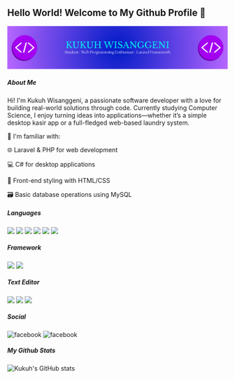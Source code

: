 ## Hello World! Welcome to My Github Profile 👋

<img src="img/github-banner-image.png" />

##### About Me
Hi! I'm Kukuh Wisanggeni, a passionate software developer with a love for building real-world solutions through code. Currently studying Computer Science, I enjoy turning ideas into applications—whether it’s a simple desktop kasir app or a full-fledged web-based laundry system.

🔧 I'm familiar with:

🌐 Laravel & PHP for web development

💻 C# for desktop applications

🎨 Front-end styling with HTML/CSS

🗃️ Basic database operations using MySQL

##### Languages
<img src="https://img.shields.io/badge/PHP-777BB4?style=for-the-badge&logo=php&logoColor=white" />
<img src="https://img.shields.io/badge/HTML5-E34F26?style=for-the-badge&logo=html5&logoColor=white" />
<img src="https://img.shields.io/badge/CSS3-1572B6?style=for-the-badge&logo=css3&logoColor=white" />
<img src="https://img.shields.io/badge/JavaScript-323330?style=for-the-badge&logo=javascript&logoColor=F7DF1E" />
<img src="https://img.shields.io/badge/phpmyadmin-6C78AF?style=for-the-badge&logo=phpmyadmin&logoColor=white" />
<img src="https://img.shields.io/badge/C%23-239120?style=for-the-badge&logo=csharp&logoColor=white" />

##### Framework
<img src="https://img.shields.io/badge/Laravel-FF2D20?style=for-the-badge&logo=laravel&logoColor=white" />
<img src="https://img.shields.io/badge/Bootstrap-563D7C?style=for-the-badge&logo=bootstrap&logoColor=white" />


##### Text Editor
<img src="https://img.shields.io/badge/VSCode-0078D4?style=for-the-badge&logo=visual%20studio%20code&logoColor=white" />
<img src="https://img.shields.io/badge/apache%20netbeans-1B6AC6?style=for-the-badge&logo=apache%20netbeans%20IDE&logoColor=white" />
<img src="https://img.shields.io/badge/Visual_Studio-5C2D91?style=for-the-badge&logo=visual%20studio&logoColor=white" />

##### Social
![facebook](https://img.shields.io/badge/Instagram-E4405F?style=for-the-badge&logo=instagram&logoColor=white)
![facebook](https://img.shields.io/badge/Facebook-1877F2?style=for-the-badge&logo=facebook&logoColor=white)

##### My Github Stats
![Kukuh's GitHub stats](https://github-readme-stats.vercel.app/api?username=firetoxicant&show_icons=true&theme=tokyonight&hide=contribs)




<!--
**firetoxicant/firetoxicant** is a ✨ _special_ ✨ repository because its `README.md` (this file) appears on your GitHub profile.

Here are some ideas to get you started:

- 🔭 I’m currently working on ...
- 🌱 I’m currently learning ...
- 👯 I’m looking to collaborate on ...
- 🤔 I’m looking for help with ...
- 💬 Ask me about ...
- 📫 How to reach me: ...
- 😄 Pronouns: ...
- ⚡ Fun fact: ...
-->
